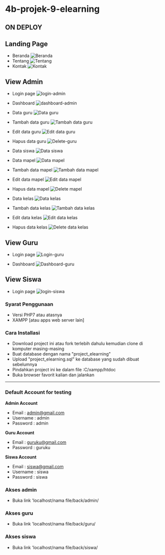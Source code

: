 # 4b-projek-9-elearning

## ON DEPLOY

## Landing Page
- Beranda
![Beranda](https://user-images.githubusercontent.com/99185119/163599680-bd0a5106-2d28-456c-a0f3-16bf94f1db41.png)
- Tentang
![Tentang](https://user-images.githubusercontent.com/99185119/163599689-280ed591-7a88-4ec7-a0b8-97f6703eec01.png)
- Kontak
![Kontak](https://user-images.githubusercontent.com/99185119/163599685-30b9771b-858f-4fa9-bbd6-13f78d8211c2.png)
  
## View Admin
- Login page
![login-admin](https://user-images.githubusercontent.com/99185119/163600134-7f887465-2860-4fbe-aeb2-a742a3b26463.png)

- Dashboard
![dashboard-admin](https://user-images.githubusercontent.com/99185119/163599882-c20cf44d-f251-45d9-92a2-951aa2afcc68.png)

- Data guru
![Data guru](https://user-images.githubusercontent.com/99185119/163599892-da63cb20-4957-4d94-9125-60a847d36ed4.png)

- Tambah data guru
![Tambah data guru](https://user-images.githubusercontent.com/99185119/163599898-651fb6f0-cb7a-4cb5-a5fd-568950ba9e88.png)

- Edit data guru
![Edit data guru](https://user-images.githubusercontent.com/99185119/163599896-7a66af26-ef77-4bc1-ae20-95e47df11342.png)

- Hapus data guru
![Delete-guru](https://user-images.githubusercontent.com/99185119/163599893-aeebff8d-08d1-4095-89a8-fe8160aed34a.png)

- Data siswa
![Data siswa](https://user-images.githubusercontent.com/99185119/163600365-720c17c7-78d0-49b9-8bbb-4f31486dbb82.png)

- Data mapel
![Data mapel](https://user-images.githubusercontent.com/99185119/163600360-34676544-0bfd-4bc0-ac82-747896eb742e.png)

- Tambah data mapel
![Tambah data mapel](https://user-images.githubusercontent.com/99185119/163600373-731d33d5-af90-4202-83f6-132eec3dda21.png)

- Edit data mapel
![Edit data mapel](https://user-images.githubusercontent.com/99185119/163600370-b37f9997-1b00-4624-bed2-47f07b5ada72.png)

- Hapus data mapel
![Delete mapel](https://user-images.githubusercontent.com/99185119/163600368-750e4dfd-f764-4fc9-8c41-60287cd27731.png)

- Data kelas
![Data kelas](https://user-images.githubusercontent.com/99185119/163600544-f120405b-ebda-494e-9c0d-788710647991.png)

- Tambah data kelas
![Tambah data kelas](https://user-images.githubusercontent.com/99185119/163600552-3d77bc50-ec51-47c3-ad9b-a430ff5ee19f.png)

- Edit data kelas
![Edit data kelas](https://user-images.githubusercontent.com/99185119/163600549-561cf567-fe16-4398-be70-605e6859ae2f.png)

- Hapus data kelas
![Delete data kelas](https://user-images.githubusercontent.com/99185119/163600545-739833ae-6cf9-4816-acd2-c07e09b46dd4.png)


## View Guru
- Login page
![Login-guru](https://user-images.githubusercontent.com/99185119/163600715-3d48ce70-b17c-4284-9e79-3bc8b2c6c510.png)

- Dashboard
![Dashboard-guru](https://user-images.githubusercontent.com/99185119/163600713-370a89e2-e523-472c-a247-e572edbbe565.png)


## View Siswa
- Login page
![login-siswa](https://user-images.githubusercontent.com/99185119/163600726-4a9fc30f-573f-4d22-a06a-457c664af95a.png)


### Syarat Penggunaan
- Versi PHP7 atau atasnya
- XAMPP [atau apps web server lain]

### Cara Installasi
- Download project ini atau fork terlebih dahulu kemudian clone di komputer masing-masing
- Buat database dengan nama "project_elearning"
- Upload "project_elearning.sql" ke database yang sudah dibuat sebelumnya
- Pindahkan project ini ke dalam file :C/xampp/htdoc
- Buka browser favorit kalian dan jalankan

-------------------

### Default Account for testing

**Admin Account**
- Email : admin@gmail.com
- Username : admin
- Password : admin

**Guru Account**
- Email : guruku@gmail.com
- Password : guruku

**Siswa Account**
- Email : siswa@gmail.com
- Username : siswa
- Password : siswa

### Akses admin
- Buka link 'localhost/nama file/back/admin/

### Akses guru
- Buka link 'localhost/nama file/back/guru/

### Akses siswa
- Buka link 'localhost/nama file/back/siswa/
